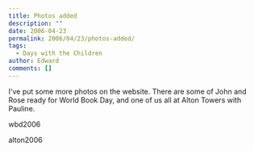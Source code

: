 ```yaml
---
title: Photos added
description: ""
date: 2006-04-23
permalink: 2006/04/23/photos-added/
tags:
  - Days with the Children
author: Edward
comments: []
---
```


I\'ve put some more photos on the website. There are some of John and
Rose ready for World Book Day, and one of us all at Alton Towers with
Pauline.

<wpg2>wbd2006</wpg2>

<wpg2>alton2006</wpg2>

